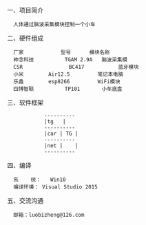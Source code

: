 ﻿一、项目简介

      人体通过脑波采集模块控制一个小车


二、硬件组成

      厂家          	型号		模块名称
      神念科技      	TGAM 2.9A	脑波采集模
      CSR           	BC417	     	蓝牙模块
      小米		Air12.5	      	笔记本电脑
      乐鑫	  	esp8266	      	WiFi模块
      四博智联      	TP101		小车底盘


三、软件框架
	
				----------
				|tg	  |
				----------
				|car | TG |
				----------
				|net |    |
				----------


四、编译

      系    统：	Win10
      编译环境：	Visual Studio 2015


五、交流沟通

      邮箱：luobizheng@126.com
				
